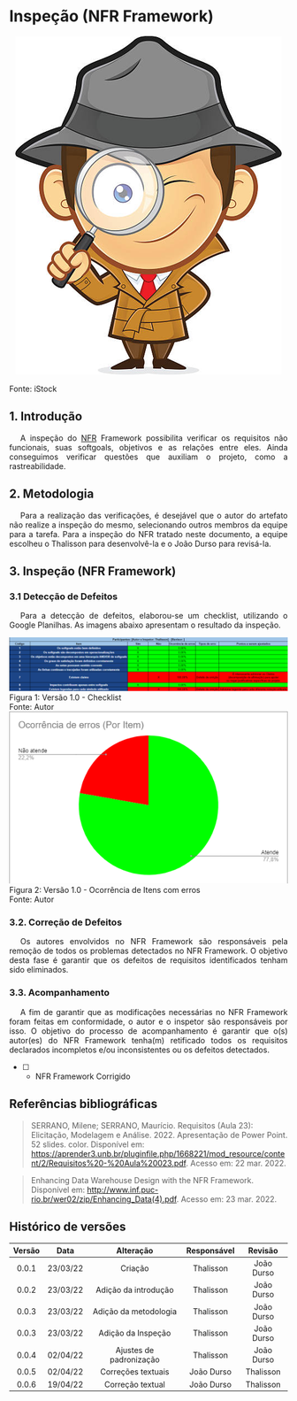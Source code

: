 # Inspeção (NFR Framework)

<div class="container">
    <div class="row">
        <div class="col">
            <p align="center">
                <img src="https://raw.githubusercontent.com/Requisitos-de-Software/2021.2-MedSUS/main/docs/assets/inspector_image.jpg">
                <figcaption>Fonte: iStock</figcaption>
            </p>
        </div>
    </div>
</div>

## 1. Introdução

<p style="text-indent: 20px; text-align: justify">
A inspeção do <a href="https://requisitos-de-software.github.io/2021.2-MedSUS/modeling/nfr/">NFR</a> Framework possibilita verificar os requisitos não funcionais, suas softgoals, objetivos e as relações entre eles. Ainda conseguimos verificar questões que auxiliam o projeto, como a rastreabilidade.
</p>

## 2. Metodologia

<p style="text-indent: 20px; text-align: justify">
Para a realização das verificações, é desejável que o autor do artefato não realize a inspeção do mesmo, selecionando outros membros da equipe para a tarefa. Para a inspeção do NFR tratado neste documento, a equipe escolheu o Thalisson para desenvolvê-la e o João Durso para revisá-la.
</p>

## 3. Inspeção (NFR Framework)

### 3.1 Detecção de Defeitos

<p style="text-indent: 20px; text-align: justify">
Para a detecção de defeitos, elaborou-se um checklist, utilizando o Google Planilhas. As imagens abaixo apresentam o resultado da inspeção.
</p>

<div class="container">
    <div class="row">
        <div class="col">
            <img src="https://raw.githubusercontent.com/Requisitos-de-Software/2021.2-MedSUS/main/docs/assets/verification/nfr/checklist.png">
            <figcaption>Figura 1: Versão 1.0 - Checklist</figcaption>
            <figcaption>Fonte: Autor</figcaption>
        </div>
    </div>
</div>

<div class="container">
    <div class="row">
        <div class="col">
            <img src="https://raw.githubusercontent.com/Requisitos-de-Software/2021.2-MedSUS/main/docs/assets/verification/nfr/grafico_item.png">
            <figcaption>Figura 2: Versão 1.0 - Ocorrência de Itens com erros </figcaption>
            <figcaption>Fonte: Autor</figcaption>
        </div>
    </div>
</div>

### 3.2. Correção de Defeitos

<p style="text-indent: 20px; text-align: justify">
Os autores envolvidos no NFR Framework são responsáveis pela remoção de todos os problemas detectados no NFR Framework. O objetivo desta fase é garantir que os defeitos de requisitos identificados tenham sido eliminados.
</p>

### 3.3. Acompanhamento

<p style="text-indent: 20px; text-align: justify">
A fim de garantir que as modificações necessárias no NFR Framework foram feitas em conformidade, o autor e o inspetor são responsáveis por isso. O objetivo do processo de acompanhamento é garantir que o(s) autor(es) do NFR Framework tenha(m) retificado todos os requisitos declarados incompletos e/ou inconsistentes ou os defeitos detectados.
</p>

- [ ] - NFR Framework Corrigido

## Referências bibliográficas

> SERRANO, Milene; SERRANO, Maurício. Requisitos (Aula 23): Elicitação, Modelagem e Análise. 2022. Apresentação de Power Point. 52 slides. color. Disponível em: https://aprender3.unb.br/pluginfile.php/1668221/mod_resource/content/2/Requisitos%20-%20Aula%20023.pdf. Acesso em: 22 mar. 2022.

> Enhancing Data Warehouse Design with the NFR Framework. Disponível em: http://www.inf.puc-rio.br/wer02/zip/Enhancing_Data(4).pdf. Acesso em: 23 mar. 2022.

## Histórico de versões

| Versão |   Data   |        Alteração        | Responsável |  Revisão   |
| :----: | :------: | :---------------------: | :---------: | :--------: |
| 0.0.1  | 23/03/22 |         Criação         |  Thalisson  | João Durso |
| 0.0.2  | 23/03/22 |  Adição da introdução   |  Thalisson  | João Durso |
| 0.0.3  | 23/03/22 |  Adição da metodologia  |  Thalisson  | João Durso |
| 0.0.3  | 23/03/22 |   Adição da Inspeção    |  Thalisson  | João Durso |
| 0.0.4  | 02/04/22 | Ajustes de padronização |  Thalisson  | João Durso |
| 0.0.5  | 02/04/22 |   Correções textuais    | João Durso  | Thalisson  |
| 0.0.6  | 19/04/22 |    Correção textual     | João Durso  | Thalisson  |
